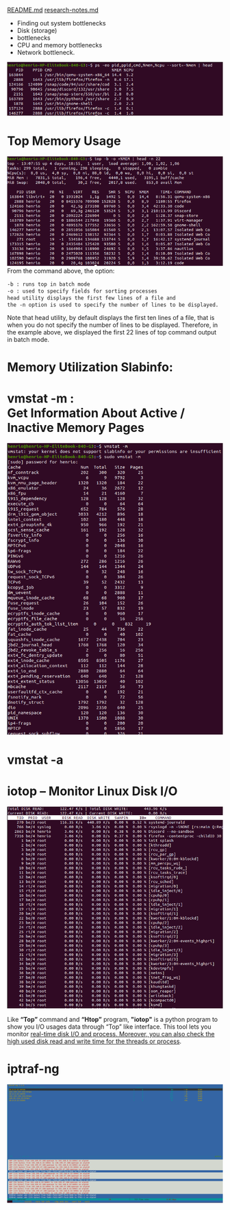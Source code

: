 [README.md](README.md#sub-section)
[research-notes.md](research-notes.md#sub-section)


- Finding out system bottlenecks
- Disk (storage)
- bottlenecks
- CPU and memory bottlenecks
- Network bottleneck.

![This is an image](/assets/images/ps.png)

# Top Memory Usage

![This is an image](/assets/images/top-HP-henri.png)
<br>From the command above, the option:

    -b : runs top in batch mode
    -o : used to specify fields for sorting processes
    head utility displays the first few lines of a file and
    the -n option is used to specify the number of lines to be displayed.

Note that head utility, by default displays the first ten lines of a file, that is when you do not specify the number of lines to be displayed. Therefore, in the example above, we displayed the first 22 lines of top command output in batch mode.

# Memory Utilization Slabinfo: ##

# vmstat -m : <br>Get Information About Active / Inactive Memory Pages</b>

![This is an image](/assets/images/vmstat-m.png)


# vmstat -a #



# iotop – Monitor Linux Disk I/O

![This is an image](/assets/images/iotop.png)

Like <b>“Top”</b> command and <b>“Htop”</b> program, <b>"iotop"</b> is a python program to show you I/O usages data through “Top” like interface. This tool lets you monitor <u>real-time disk I/O and process. Moreover, you can also check the high used disk read and write time for the threads or process</u>.

# iptraf-ng

![This is an image](/assets/images/iptraf-ng.png)

